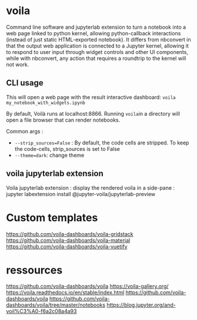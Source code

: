 # voila

Command line software and jupyterlab extension to turn a notebook into a web page linked to python kernel, allowing python-callback interactions (instead of just static HTML-exported notebook).
It differs from nbconvert in that the output web application is connected to a Jupyter kernel, allowing it to respond to user input through widget controls and other UI components, while with nbconvert, any action that requires a roundtrip to the kernel will not work.


## CLI usage
This will open a web page with the result interactive dashboard:
`voila my_notebook_with_widgets.ipynb`

By default, Voilà runs at localhost:8866. Running `voila`in a directory will open a file browser that can render notebooks.

Common args : 
 - `--strip_sources=False` : By default, the code cells are stripped. To keep the code-cells, strip_sources is set to False
 - `--theme=dark`: change theme

## voila jupyterlab extension

Voila jupyterlab extension : display the rendered voila in a side-pane : jupyter labextension install @jupyter-voila/jupyterlab-preview
 
# Custom templates
https://github.com/voila-dashboards/voila-gridstack
https://github.com/voila-dashboards/voila-material
https://github.com/voila-dashboards/voila-vuetify
 
# ressources
https://github.com/voila-dashboards/voila
https://voila-gallery.org/
https://voila.readthedocs.io/en/stable/index.html
https://github.com/voila-dashboards/voila
https://github.com/voila-dashboards/voila/tree/master/notebooks
https://blog.jupyter.org/and-voil%C3%A0-f6a2c08a4a93
 